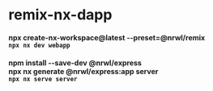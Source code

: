 # remix-nx-dapp
#### npx create-nx-workspace@latest --preset=@nrwl/remix<br/> ```npx nx dev webapp```
#### npm install --save-dev @nrwl/express<br/> npx nx generate @nrwl/express:app server<br/> ```npx nx serve server```
